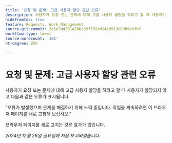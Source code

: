 ```yaml
---
title: '요청 및 문제: 고급 사용자 할당 관련 오류'
description: 사용자가 요청 또는 문제에 대해 고급 사용자 할당을 하려고 할 때 사용자가 할당되지 않고 오류가 표시됩니다.
hidefromtoc: true
feature: Requests, Work Management
source-git-commit: 2a5e7d42014286c83f592dd14e8913c0db9e6fbf
workflow-type: tm+mt
source-wordcount: '101'
ht-degree: 25%

---
```



# 요청 및 문제: 고급 사용자 할당 관련 오류

사용자가 요청 또는 문제에 대해 고급 사용자 할당을 하려고 할 때 사용자가 할당되지 않고 다음과 같은 오류가 표시됩니다.

“오류가 발생했으며 문제를 해결하기 위해 노력 중입니다. 작업을 계속하려면 이 브라우저 페이지를 새로 고침해 보십시오.”

브라우저 페이지를 새로 고치는 것은 효과가 없습니다.

_2024년 12월 26일 금요일에 처음 보고되었습니다._
